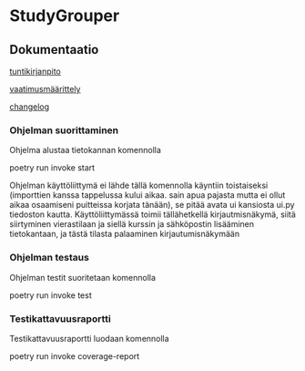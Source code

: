 # StudyGrouper

## Dokumentaatio

[tuntikirjanpito](https://github.com/Gudkat/ot-harjoitustyo/blob/master/python-study-grouper/dokumentaatio/tuntikirjanpito.md)

[vaatimusmäärittely](https://github.com/Gudkat/ot-harjoitustyo/blob/master/python-study-grouper/dokumentaatio/vaatimusmaarittely.md)

[changelog](https://github.com/Gudkat/ot-harjoitustyo/blob/master/python-study-grouper/dokumentaatio/changelog.md)

### Ohjelman suorittaminen

Ohjelma alustaa tietokannan komennolla 

poetry run invoke start

Ohjelman käyttöliittymä ei lähde tällä komennolla käyntiin toistaiseksi (importtien kanssa tappelussa kului aikaa. sain apua pajasta mutta ei ollut aikaa osaamiseni puitteissa korjata tänään), se pitää avata ui kansiosta ui.py tiedoston kautta. Käyttöliittymässä toimii tällähetkellä kirjautmisnäkymä, siitä siirtyminen vierastilaan ja siellä kurssin ja sähköpostin lisääminen tietokantaan, ja tästä tilasta palaaminen kirjautumisnäkymään

### Ohjelman testaus
Ohjelman testit suoritetaan komennolla

poetry run invoke test

### Testikattavuusraportti

Testikattavuusraportti luodaan komennolla

poetry run invoke coverage-report

